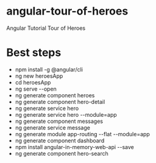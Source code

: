 # angular-tour-of-heroes
Angular Tutorial Tour of Heroes

# Best steps
* npm install -g @angular/cli
* ng new heroesApp
* cd heroesApp
* ng serve --open
* ng generate component heroes
* ng generate component hero-detail
* ng generate service hero
* ng generate service hero --module=app
* ng generate component messages
* ng generate service message
* ng generate module app-routing --flat --module=app
* ng generate component dashboard
* npm install angular-in-memory-web-api --save
* ng generate component hero-search